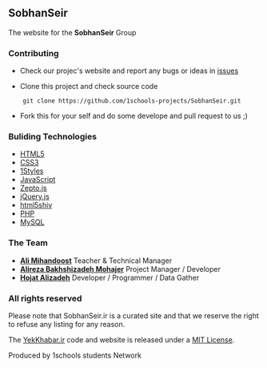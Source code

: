 ## SobhanSeir
The website for the **SobhanSeir** Group


### Contributing

* Check our projec's website and report any bugs or ideas in [issues](https://github.com/1schools-projects/SobhanSeir/issues)

* Clone this project and check source code
```
    git clone https://github.com/1schools-projects/SobhanSeir.git
```

* Fork this for your self and do some develope and pull request to us ;)


### Buliding Technologies
* [HTML5](http://ali.md/wiki/html5)
* [CSS3](http://ali.md/css3ref)
* [1Styles](http://ali.md/1styles)
* [JavaScript](http://ali.md/wiki/javascript)
* [Zepto.js](http://ali.md/zepto.js)
* [jQuery.js](http://ali.md/jquery.js)
* [html5shiv](http://ali.md/html5shiv)
* [PHP](http://ali.md/php/)
* [MySQL](http://ali.md/wiki/mysql)


### The Team
* [**Ali Mihandoost**](http://github.com/Alimd) Teacher & Technical Manager
* [**Alireza Bakhshizadeh Mohajer**](https://github.com/alirezabm) Project Manager / Developer 
* [**Hojat Alizadeh**](https://github.com/hojatalizadeh) Developer / Programmer / Data Gather

### All rights reserved ###
Please note that SobhanSeir.ir is a curated site and that we reserve the right to refuse any listing for any reason.

The [YekKhabar.ir](http://SobhanSeir.ir) code and website is released under a [MIT License](http://opensource.org/licenses/MIT).


Produced by 1schools students Network

